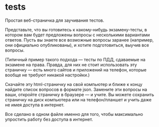 tests
=====

Простая веб-страничка для заучивания тестов.

Представьте, что вы готовитесь к какому-нибудь экзамену-тесты, 
в котором вам будет предложены вопросы с несколькими вариантами ответов.
Пусть вы знаете все возможные вопросы заранее (например, они официально опубликованы),
и хотите подготовиться, выучив все вопросы.

(Типичный пример такого подхода — тесты по ПДД, сдаваемые на экзамене на права. 
Правда, для них не стоит использовать эту страничку — есть много сайтов и приложений на телефон, 
которые вообще не требуют никакой настройки.)

Скачайте эту html-страничку на свой компьютер и ближе к концу найдите список вопросов в формате json.
Замените эти вопросы на ваши, откройте страничку в браузере — и учите.
Вы можете сохранить страничку на диск компьютера или на телефон/планшет и учить даже не имея доступа в интернет.

Все сделано в одном файле именно для того, чтобы максимально упростить работу без доступа в интернет.
